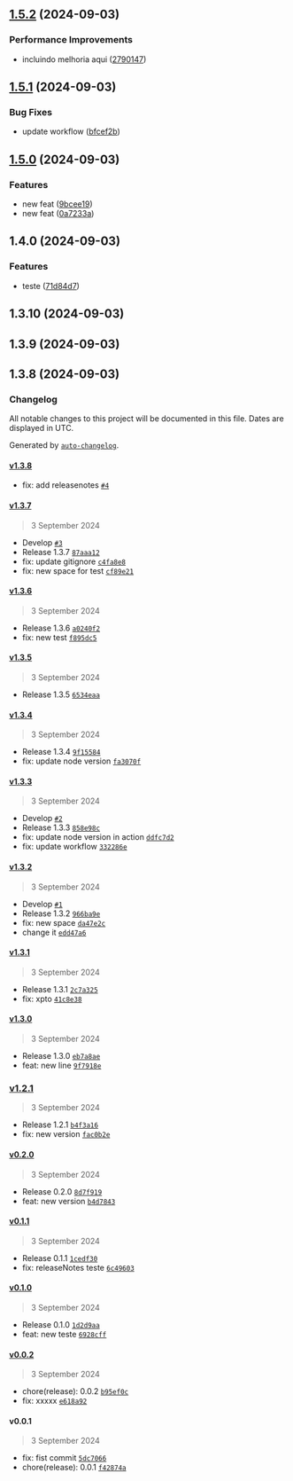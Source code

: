 

## [1.5.2](https://github.com/poc-gh-actions/release-it/compare/v1.5.1...v1.5.2) (2024-09-03)


### Performance Improvements

* incluindo melhoria aqui ([2790147](https://github.com/poc-gh-actions/release-it/commit/2790147553c61685881e828f1c27295774dcbe6a))

## [1.5.1](https://github.com/poc-gh-actions/release-it/compare/v1.5.0...v1.5.1) (2024-09-03)


### Bug Fixes

* update workflow ([bfcef2b](https://github.com/poc-gh-actions/release-it/commit/bfcef2b80f623e3bab2d7006ebf6ce653069c5fc))

## [1.5.0](https://github.com/poc-gh-actions/release-it/compare/v1.4.0...v1.5.0) (2024-09-03)


### Features

* new feat ([9bcee19](https://github.com/poc-gh-actions/release-it/commit/9bcee1947f91073c0f6c25d1eade2edc8f789b0e))
* new feat ([0a7233a](https://github.com/poc-gh-actions/release-it/commit/0a7233a75cd41057930abc606a08a689efddc397))

## 1.4.0 (2024-09-03)


### Features

* teste ([71d84d7](https://github.com/poc-gh-actions/release-it/commit/71d84d7e1ebca15fac8e413426de5c01d6d69d6d))

## 1.3.10 (2024-09-03)

## 1.3.9 (2024-09-03)

## 1.3.8 (2024-09-03)

### Changelog

All notable changes to this project will be documented in this file. Dates are displayed in UTC.

Generated by [`auto-changelog`](https://github.com/CookPete/auto-changelog).

#### [v1.3.8](https://github.com/poc-gh-actions/release-it/compare/v1.3.7...v1.3.8)

- fix: add releasenotes [`#4`](https://github.com/poc-gh-actions/release-it/pull/4)

#### [v1.3.7](https://github.com/poc-gh-actions/release-it/compare/v1.3.6...v1.3.7)

> 3 September 2024

- Develop [`#3`](https://github.com/poc-gh-actions/release-it/pull/3)
- Release 1.3.7 [`87aaa12`](https://github.com/poc-gh-actions/release-it/commit/87aaa1282d78d42c01ba4cf4b679bed269c06cfd)
- fix: update gitignore [`c4fa8e8`](https://github.com/poc-gh-actions/release-it/commit/c4fa8e8d0f9257ccc2f7d5664f30d413f665da08)
- fix: new space for test [`cf89e21`](https://github.com/poc-gh-actions/release-it/commit/cf89e211c270ce44f3711f5d926e6e5d06682e7f)

#### [v1.3.6](https://github.com/poc-gh-actions/release-it/compare/v1.3.5...v1.3.6)

> 3 September 2024

- Release 1.3.6 [`a0240f2`](https://github.com/poc-gh-actions/release-it/commit/a0240f2aad945c47a2552f5301e6f98ddf9d4191)
- fix: new test [`f895dc5`](https://github.com/poc-gh-actions/release-it/commit/f895dc543004ec3ca17dccceab7dbb811e8c5a3a)

#### [v1.3.5](https://github.com/poc-gh-actions/release-it/compare/v1.3.4...v1.3.5)

> 3 September 2024

- Release 1.3.5 [`6534eaa`](https://github.com/poc-gh-actions/release-it/commit/6534eaa51abc183f9e0fe4b5e88d262d91ed2ddf)

#### [v1.3.4](https://github.com/poc-gh-actions/release-it/compare/v1.3.3...v1.3.4)

> 3 September 2024

- Release 1.3.4 [`9f15584`](https://github.com/poc-gh-actions/release-it/commit/9f1558419cb0df1e37a643c512a650124bb4df23)
- fix: update node version [`fa3070f`](https://github.com/poc-gh-actions/release-it/commit/fa3070f85aaeb84e87f36a6d2e166a1b9d1351a9)

#### [v1.3.3](https://github.com/poc-gh-actions/release-it/compare/v1.3.2...v1.3.3)

> 3 September 2024

- Develop [`#2`](https://github.com/poc-gh-actions/release-it/pull/2)
- Release 1.3.3 [`858e98c`](https://github.com/poc-gh-actions/release-it/commit/858e98cc2ee70f3e1b80f1897c0eb19337edaa7c)
- fix: update node version in action [`ddfc7d2`](https://github.com/poc-gh-actions/release-it/commit/ddfc7d24afadb8dbc72fa64fed29a8f836a419db)
- fix: update workflow [`332286e`](https://github.com/poc-gh-actions/release-it/commit/332286e6573369db5a7b59e96e7e744e99c91dff)

#### [v1.3.2](https://github.com/poc-gh-actions/release-it/compare/v1.3.1...v1.3.2)

> 3 September 2024

- Develop [`#1`](https://github.com/poc-gh-actions/release-it/pull/1)
- Release 1.3.2 [`966ba9e`](https://github.com/poc-gh-actions/release-it/commit/966ba9e4318f00a8ff95b227af3bb3475ffd44e5)
- fix: new space [`da47e2c`](https://github.com/poc-gh-actions/release-it/commit/da47e2c956622eacb67a9ffe18236f4978898604)
- change it [`edd47a6`](https://github.com/poc-gh-actions/release-it/commit/edd47a65f83faeb4093ce9e00de7d0533acd16d1)

#### [v1.3.1](https://github.com/poc-gh-actions/release-it/compare/v1.3.0...v1.3.1)

> 3 September 2024

- Release 1.3.1 [`2c7a325`](https://github.com/poc-gh-actions/release-it/commit/2c7a325cd4d6152278667889107e8439e33b355e)
- fix: xpto [`41c8e38`](https://github.com/poc-gh-actions/release-it/commit/41c8e381baf3156cf2bd1380fb4beef179f6109b)

#### [v1.3.0](https://github.com/poc-gh-actions/release-it/compare/v1.2.1...v1.3.0)

> 3 September 2024

- Release 1.3.0 [`eb7a8ae`](https://github.com/poc-gh-actions/release-it/commit/eb7a8ae5438b4af072c6b6e799585264982390d8)
- feat: new line [`9f7918e`](https://github.com/poc-gh-actions/release-it/commit/9f7918e3fe006afa57eea15cd2b9ef46d0854d67)

### [v1.2.1](https://github.com/poc-gh-actions/release-it/compare/v0.2.0...v1.2.1)

> 3 September 2024

- Release 1.2.1 [`b4f3a16`](https://github.com/poc-gh-actions/release-it/commit/b4f3a1614b901e68c07c88c8c454d6c09eaa0d28)
- fix: new version [`fac0b2e`](https://github.com/poc-gh-actions/release-it/commit/fac0b2e83176f9cfdd7a2650f53a2e9403ff6924)

#### [v0.2.0](https://github.com/poc-gh-actions/release-it/compare/v0.1.1...v0.2.0)

> 3 September 2024

- Release 0.2.0 [`8d7f919`](https://github.com/poc-gh-actions/release-it/commit/8d7f9192fb307aa683e42d45944be78b655e40b6)
- feat: new version [`b4d7843`](https://github.com/poc-gh-actions/release-it/commit/b4d7843f50b3286178e848e97db7c09824797787)

#### [v0.1.1](https://github.com/poc-gh-actions/release-it/compare/v0.1.0...v0.1.1)

> 3 September 2024

- Release 0.1.1 [`1cedf30`](https://github.com/poc-gh-actions/release-it/commit/1cedf30afb940904dc58a7b3b3618fa6f61ba49d)
- fix: releaseNotes teste [`6c49603`](https://github.com/poc-gh-actions/release-it/commit/6c4960326962f75c9b434399a0ff0c40cbe88efa)

#### [v0.1.0](https://github.com/poc-gh-actions/release-it/compare/v0.0.2...v0.1.0)

> 3 September 2024

- Release 0.1.0 [`1d2d9aa`](https://github.com/poc-gh-actions/release-it/commit/1d2d9aa703c7bea94c5ad792eb4635ffa21b1733)
- feat: new teste [`6928cff`](https://github.com/poc-gh-actions/release-it/commit/6928cff9680a2f1b661d276f7788a137c230ede3)

#### [v0.0.2](https://github.com/poc-gh-actions/release-it/compare/v0.0.1...v0.0.2)

> 3 September 2024

- chore(release): 0.0.2 [`b95ef0c`](https://github.com/poc-gh-actions/release-it/commit/b95ef0c393324ca886d6897cea2fd8a0551e3e30)
- fix: xxxxx [`e618a92`](https://github.com/poc-gh-actions/release-it/commit/e618a922d9e3250b2180dd3a52b61f51089d9584)

#### v0.0.1

> 3 September 2024

- fix: fist commit [`5dc7066`](https://github.com/poc-gh-actions/release-it/commit/5dc7066ccd635224ffa01bfcaea034920eac8129)
- chore(release): 0.0.1 [`f42874a`](https://github.com/poc-gh-actions/release-it/commit/f42874abc8d08fd575f113d7da2c16d09cc81206)
